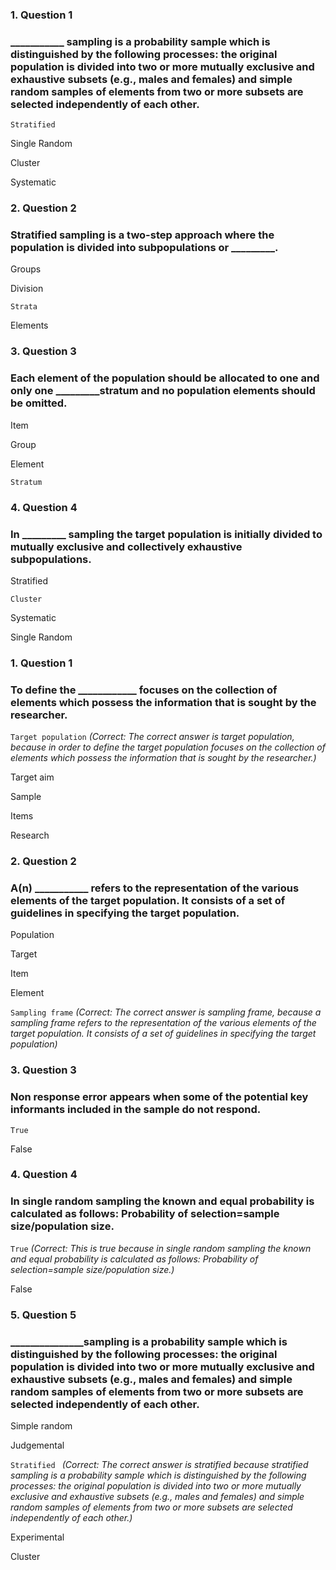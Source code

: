 ### 1. Question 1
### ___________ sampling is a probability sample which is distinguished by the following processes: the original population is divided into two or more mutually exclusive and exhaustive subsets (e.g., males and females) and simple random samples of elements from two or more subsets are selected independently of each other.


``Stratified``



Single Random



Cluster



Systematic



### 2. Question 2
### Stratified sampling is a two-step approach where the population is divided into subpopulations or _________. 


Groups  



Division  



``Strata``



Elements  




### 3. Question 3
### Each element of the population should be allocated to one and only one _________stratum and no population elements should be omitted.


Item  



Group



Element  



``Stratum``



### 4. Question 4
### In _________ sampling the target population is initially divided to mutually exclusive and collectively exhaustive subpopulations. 


Stratified 



``Cluster ``



Systematic 



Single Random




### 1. Question 1
### To define the ____________ focuses on the collection of elements which possess the information that is sought by the researcher.


``Target population``
_(Correct:
The correct answer is target population, because in order to define the target population focuses on the collection of elements which possess the information that is sought by the researcher.)_


Target aim



Sample



Items



Research 





### 2. Question 2
### A(n) ___________ refers to the representation of the various elements of the target population. It consists of a set of guidelines in specifying the target population.


Population 



Target 



Item 



Element 



``Sampling frame``
_(Correct:
The correct answer is sampling frame, because a sampling frame refers to the representation of the various elements of the target population. It consists of a set of guidelines in specifying the target population)_


### 3. Question 3
### Non response error appears when some of the potential key informants included in the sample do not respond.


``True``



False 




### 4. Question 4
### In single random sampling the known and equal probability is calculated as follows: Probability of selection=sample size/population size.


``True``
_(Correct:
This is true because in single random sampling the known and equal probability is calculated as follows: Probability of selection=sample size/population size.)_


False 





### 5. Question 5
### _______________sampling is a probability sample which is distinguished by the following processes: the original population is divided into two or more mutually exclusive and exhaustive subsets (e.g., males and females) and simple random samples of elements from two or more subsets are selected independently of each other.


Simple random



Judgemental  



``Stratified ``
_(Correct:
The correct answer is stratified because stratified sampling is a probability sample which is distinguished by the following processes: the original population is divided into two or more mutually exclusive and exhaustive subsets (e.g., males and females) and simple random samples of elements from two or more subsets are selected independently of each other.)_


Experimental  



Cluster  


